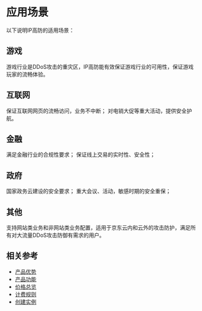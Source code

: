 # 应用场景

以下说明IP高防的适用场景：

## 游戏
游戏行业是DDoS攻击的重灾区，IP高防能有效保证游戏行业的可用性，保证游戏玩家的流畅体验。

## 互联网
保证互联网网页的流畅访问，业务不中断；
对电销大促等重大活动，提供安全护航。

## 金融
满足金融行业的合规性要求；
保证线上交易的实时性、安全性；

## 政府
国家政务云建设的安全要求；
重大会议、活动，敏感时期的安全重保；

## 其他
支持网站类业务和非网站类业务配置，适用于京东云内和云外的攻击防护，满足所有对大流量DDoS攻击防御有需求的用户。

## 相关参考

- [产品优势](../Product-Introduction/Benefits.md)
- [产品功能](../Product-Introduction/Functions.md)
- [价格总览](../Pricing/Price-Overview.md)
- [计费规则](../Pricing/Billing-Rules.md)
- [创建实例](../Getting-Started/Create-Instance.md)
